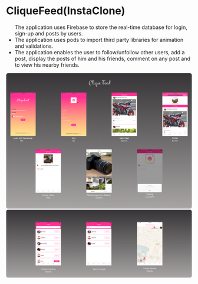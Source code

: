 # CliqueFeed(InstaClone)
<p>
  <ul
  <li>The application uses Firebase to store the real-time database for login, sign-up and posts by users.</li>
  <li>The application uses pods to import third party libraries for animation and validations.</li>
  <li>The application enables the user to follow/unfollow other users, add a post, display the posts of him and his friends, comment on any post and to view his nearby friends.</li>
</ul>
</p>
<img src="CliqueFeedScreenshot1.png" />
<img src="CliqueFeedScreenshot2.png" />

